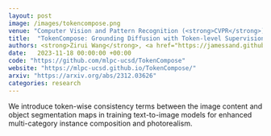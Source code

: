 ```yaml
---
layout: post
image: /images/tokencompose.png
venue: "Computer Vision and Pattern Recognition (<strong>CVPR</strong>)"
title:  "TokenCompose: Grounding Diffusion with Token-level Supervision"
authors: <strong>Zirui Wang</strong>, <a href="https://jamessand.github.io/">Zhizhou Sha</a>, <a href="https://www.linkedin.com/in/zheng-ding-224b3122b/">Zheng Ding</a>, Yilin Wang, <a href="https://pages.ucsd.edu/~ztu/">Zhuowen Tu</a>
date:   2023-11-18 00:00:00 +00:00
code: "https://github.com/mlpc-ucsd/TokenCompose"
website: "https://mlpc-ucsd.github.io/TokenCompose/"
arxiv: "https://arxiv.org/abs/2312.03626"
categories: research
---
```

We introduce token-wise consistency terms between the image content and object segmentation maps in training text-to-image models for enhanced multi-category instance composition and photorealism.
